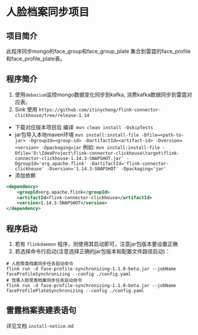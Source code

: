 # 人脸档案同步项目
## 项目简介
  此程序同步mongo的face_group和face_group_plate 集合到雷霆的face_profile和face_profile_plate表。

## 程序简介
1. 使用`debazium`监控mongo数据变化同步到kafka, 消费kafka数据同步到雷霆对应表。
2. Sink 使用 `https://github.com/itinycheng/flink-connector-clickhouse/tree/release-1.14`
* 下载对应版本项目后 编译` mvn clean install -DskipTests`
* jar包导入本地maven环境 `mvn install:install-file -Dfile=<path-to-jar> -DgroupId=<group-id> -DartifactId=<artifact-id> -Dversion=<version> -Dpackaging=jar`
例如: `mvn install:install-file -Dfile='D:\IdeaProject\flink-connector-clickhouse\target\flink-connector-clickhouse-1.14.3-SNAPSHOT.jar' -DgroupId='org.apache.flink' -DartifactId='flink-connector-clickhouse' -Dversion='1.14.3-SNAPSHOT' -Dpackaging='jar'`
* 添加依赖
```xml
<dependency>
	<groupId>org.apache.flink</groupId>
	<artifactId>flink-connector-clickhouse</artifactId>
	<version>1.14.3-SNAPSHOT</version>
</dependency>
```



## 程序启动

1. 若有 `flinkdaemon` 程序，则使用其启动即可，注意jar包版本要设置正确
2. 若选择命令行启动(注意选择正确的jar包版本和配置文件路径启动)：

```shell
# 人脸聚类档案同步任务启动命令
flink run -d face-profile-synchronizing-1.1.0-beta.jar --jobName faceProfileSynchronizing --config ./config.yaml
# 驾乘人脸聚类档案同步任务启动命令
flink run -d face-profile-synchronizing-1.1.0-beta.jar --jobName faceProfilePlateSynchronizing --config ./config.yaml
```


## 雷霆档案表建表语句
详见文档 `install-notice.md`

